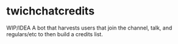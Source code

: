 # twichchatcredits
WIP/IDEA A bot that harvests users that join the channel, talk, and regulars/etc to then build a credits list.

